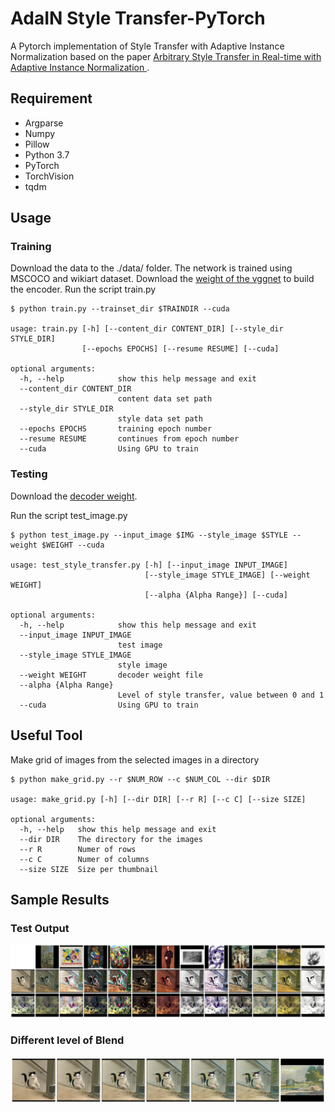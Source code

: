 AdaIN Style Transfer-PyTorch
============================
A Pytorch implementation of Style Transfer with Adaptive Instance Normalization based on the paper [Arbitrary Style Transfer in Real-time with Adaptive Instance Normalization
](https://arxiv.org/abs/1703.06868).

Requirement
----------------------------
* Argparse
* Numpy
* Pillow
* Python 3.7
* PyTorch
* TorchVision
* tqdm


Usage
----------------------------

### Training

Download the data to the ./data/ folder. The network is trained using MSCOCO and wikiart dataset. Download the [weight of the vggnet](https://drive.google.com/file/d/1UcSl-Zn3byEmn15NIPXMf9zaGCKc2gfx/view?usp=sharing) to build the encoder.
Run the script train.py
```
$ python train.py --trainset_dir $TRAINDIR --cuda

usage: train.py [-h] [--content_dir CONTENT_DIR] [--style_dir STYLE_DIR]
                [--epochs EPOCHS] [--resume RESUME] [--cuda]

optional arguments:
  -h, --help            show this help message and exit
  --content_dir CONTENT_DIR
                        content data set path
  --style_dir STYLE_DIR
                        style data set path
  --epochs EPOCHS       training epoch number
  --resume RESUME       continues from epoch number
  --cuda                Using GPU to train
```

### Testing

Download the [decoder weight](https://drive.google.com/file/d/18JpLtMOapA-vwBz-LRomyTl24A9GwhTF/view?usp=sharing).

Run the script test_image.py

```
$ python test_image.py --input_image $IMG --style_image $STYLE --weight $WEIGHT --cuda

usage: test_style_transfer.py [-h] [--input_image INPUT_IMAGE]
                              [--style_image STYLE_IMAGE] [--weight WEIGHT]
                              [--alpha {Alpha Range}] [--cuda]

optional arguments:
  -h, --help            show this help message and exit
  --input_image INPUT_IMAGE
                        test image
  --style_image STYLE_IMAGE
                        style image
  --weight WEIGHT       decoder weight file
  --alpha {Alpha Range}
                        Level of style transfer, value between 0 and 1
  --cuda                Using GPU to train
```

Useful Tool
----------------------------
Make grid of images from the selected images in a directory

```
$ python make_grid.py --r $NUM_ROW --c $NUM_COL --dir $DIR

usage: make_grid.py [-h] [--dir DIR] [--r R] [--c C] [--size SIZE]

optional arguments:
  -h, --help   show this help message and exit
  --dir DIR    The directory for the images
  --r R        Numer of rows
  --c C        Numer of columns
  --size SIZE  Size per thumbnail
```


Sample Results
----------------------------

### Test Output
![grid1](https://github.com/Maggiking/AdaIN-Style-Transfer-PyTorch/blob/master/images/grid1.png)

### Different level of Blend
![grid2](https://github.com/Maggiking/AdaIN-Style-Transfer-PyTorch/blob/master/images/grid2.png)



